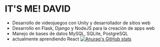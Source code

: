 #  IT'S ME! DAVID

- Desarrollo de videojuegos con Unity y desarrollador de sitios web
- Desarrollo en Flask, Django y NodeJS para la creación de apps web
- Manejo de bases de datos MySQL, SQLite, PostgreSQL
- actualmente aprendiendo React
[![Anurag's GitHub stats](https://github-readme-stats.vercel.app/api?username=DavidGDA)](https://github.com/anuraghazra/github-readme-stats)
